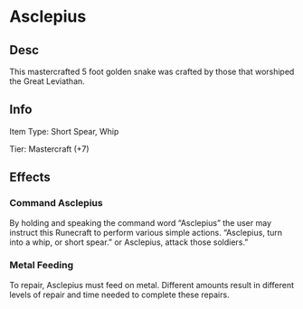 # Asclepius

## Desc

This mastercrafted 5 foot golden snake was crafted by those that worshiped the Great Leviathan.

## Info

Item Type: Short Spear, Whip

Tier: Mastercraft (+7)

## Effects

### Command Asclepius

By holding and speaking the command word “Asclepius” the user may instruct this Runecraft to perform various simple actions. “Asclepius, turn into a whip, or short spear.” or Asclepius, attack those soldiers.”

### Metal Feeding

To repair, Asclepius must feed on metal. Different amounts result in different levels of repair and time needed to complete these repairs.
